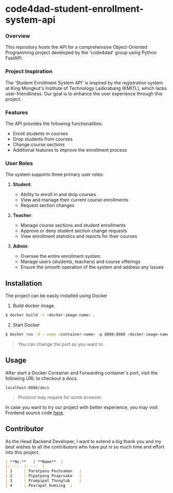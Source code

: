# code4dad-student-enrollment-system-api


### Overview
This repository hosts the API for a comprehensive Object-Oriented Programming project developed by the 'code4dad' group using Python FastAPI.

### Project Inspiration
The 'Student Enrollment System API' is inspired by the registration system at King Mongkut's Institute of Technology Ladkrabang (KMITL), which lacks user-friendliness. Our goal is to enhance the user experience through this project.

### Features
The API provides the following functionalities:
-   Enroll students in courses
-   Drop students from courses
-   Change course sections
-   Additional features to improve the enrollment process

### User Roles
The system supports three primary user roles:

1.  **Student**:
    -   Ability to enroll in and drop courses
    -   View and manage their current course enrollments
    -   Request section changes

2.  **Teacher**:
    -   Manage course sections and student enrollments
    -   Approve or deny student section change requests
    -   View enrollment statistics and reports for their courses

3.  **Admin**:
    -   Oversee the entire enrollment system
    -   Manage users (students, teachers) and course offerings
    -   Ensure the smooth operation of the system and address any issues

## Installation
The project can be easily installed using Docker

1. Build docker image.
```bash
$ docker build -t <docker-image-name> .
```

2. Start Docker
```bash
$ docker run -d --name <container-name> -p 8088:8088 <docker-image-name>
```
> You can change the port as you want to.

## Usage
After start a Docker Container and Forwarding container's port, visit the following URL to checkout a docs.
```
localhost:8088/docs
```
> Protocol may require for some browser.

In case you want to try our project with better experience, you may visit Frontend source code [here](https://github.com/Pipatpong-P23/code4dad-student-enrollment-system-frontend).

## Contributor
As the Head Backend Developer, I want to extend a big thank you and my best wishes to all the contributors who have put in so much time and effort into this project.
```markdown
| **No.** 	| **Name** 	|
|:---:	|:---:	|
| 1 	| Paratpanu Pechsaman 	|
| 2 	| Pipatpong Pnapruake 	|
| 3 	| Prompipat Thongtub 	|
| 4 	| Pearapat Kumsing 	|